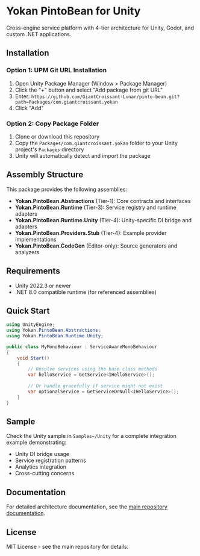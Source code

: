 # Yokan PintoBean for Unity

Cross-engine service platform with 4-tier architecture for Unity, Godot, and custom .NET applications.

## Installation

### Option 1: UPM Git URL Installation

1. Open Unity Package Manager (Window > Package Manager)
2. Click the "+" button and select "Add package from git URL"
3. Enter: `https://github.com/GiantCroissant-Lunar/pinto-bean.git?path=Packages/com.giantcroissant.yokan`
4. Click "Add"

### Option 2: Copy Package Folder

1. Clone or download this repository
2. Copy the `Packages/com.giantcroissant.yokan` folder to your Unity project's `Packages` directory
3. Unity will automatically detect and import the package

## Assembly Structure

This package provides the following assemblies:

- **Yokan.PintoBean.Abstractions** (Tier-1): Core contracts and interfaces
- **Yokan.PintoBean.Runtime** (Tier-3): Service registry and runtime adapters  
- **Yokan.PintoBean.Runtime.Unity** (Tier-4): Unity-specific DI bridge and adapters
- **Yokan.PintoBean.Providers.Stub** (Tier-4): Example provider implementations
- **Yokan.PintoBean.CodeGen** (Editor-only): Source generators and analyzers

## Requirements

- Unity 2022.3 or newer
- .NET 8.0 compatible runtime (for referenced assemblies)

## Quick Start

```csharp
using UnityEngine;
using Yokan.PintoBean.Abstractions;
using Yokan.PintoBean.Runtime.Unity;

public class MyMonoBehaviour : ServiceAwareMonoBehaviour
{
    void Start()
    {
        // Resolve services using the base class methods
        var helloService = GetService<IHelloService>();
        
        // Or handle gracefully if service might not exist
        var optionalService = GetServiceOrNull<IHelloService>();
    }
}
```

## Sample

Check the Unity sample in `Samples~/Unity` for a complete integration example demonstrating:
- Unity DI bridge usage
- Service registration patterns  
- Analytics integration
- Cross-cutting concerns

## Documentation

For detailed architecture documentation, see the [main repository documentation](https://github.com/GiantCroissant-Lunar/pinto-bean/tree/main/dotnet/Yokan.PintoBean/docs).

## License

MIT License - see the main repository for details.